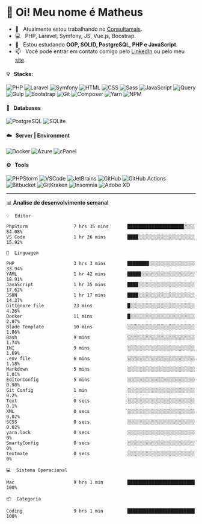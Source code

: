 # 👋 Oi! Meu nome é Matheus

- 🔭 &nbsp; Atualmente estou trabalhando no [Consultamais](https://consultamais.com.br/).
- 💻 &nbsp; PHP, Laravel, Symfony, JS, Vue.js, Boostrap.
- 🌱 &nbsp; Estou estudando **OOP, SOLID, PostgreSQL, PHP e JavaScript**.
- 📫 &nbsp; Você pode entrar em contato comigo pelo [LinkedIn](https://www.linkedin.com/in/matheuscamargoxavier/) ou pelo meu [site](https://matheuscamargo.co).

#### 💡 &nbsp; Stacks:
![PHP](https://img.shields.io/badge/-PHP-777BB4?&logo=php&logoColor=FFFFFF)
![Laravel](https://img.shields.io/badge/-Laravel-FF2D20?&logo=laravel&logoColor=FFFFFF)
![Symfony](https://img.shields.io/badge/-Symfony-000000?&logo=symfony&logoColor=FFFFFF)
![HTML](https://img.shields.io/badge/-HTML-E34F26?&logo=html5&logoColor=FFFFFF)
![CSS](https://img.shields.io/badge/-CSS-1572B6?&logo=css3&logoColor=FFFFFF)
![Sass](https://img.shields.io/badge/-Sass-CC6699?&logo=sass&logoColor=FFFFFF)
![JavaScript](https://img.shields.io/badge/-JavaScript-F7DF1E?&logo=javascript&logoColor=FFFFFF)
![jQuery](https://img.shields.io/badge/-jQuery-0769AD?&logo=jquery&logoColor=FFFFFF)
![Gulp](https://img.shields.io/badge/-Gulp-CF4647?&logo=gulp&logoColor=FFFFFF)
![Bootstrap](https://img.shields.io/badge/-Bootstrap-7952B3?&logo=bootstrap&logoColor=FFFFFF)
![Git](https://img.shields.io/badge/-Git-F05032?&logo=git&logoColor=FFFFFF)
![Composer](https://img.shields.io/badge/-Composer-885630?&logo=composer&logoColor=FFFFFF)
![Yarn](https://img.shields.io/badge/-Yarn-2C8EBB?&logo=yarn&logoColor=FFFFFF)
![NPM](https://img.shields.io/badge/-npm-CB3837?&logo=npm&logoColor=FFFFFF)

#### 💾 &nbsp; Databases
![PostgreSQL](https://img.shields.io/badge/-PostgreSQL-336791?&logo=PostgreSQL&logoColor=FFFFFF)
![SQLite](https://img.shields.io/badge/-SQLite-003B57?&logo=SQLite&logoColor=FFFFFF)

#### ☁️ &nbsp; Server | Environment
![Docker](https://img.shields.io/badge/-Docker-2496ED?&logo=docker&logoColor=FFFFFF)
![Azure](https://img.shields.io/badge/-Azure-0089D6?&logo=microsoft%20azure&logoColor=FFFFFF)
![cPanel](https://img.shields.io/badge/-cPanel-FF6C2C?&logo=cpanel&logoColor=FFFFFF)

#### ⚙️ &nbsp; Tools
![PHPStorm](https://img.shields.io/badge/-PHPStorm-000000?&logo=PHPStorm&logoColor=FFFFFF)
![VSCode](https://img.shields.io/badge/-VSCode-007ACC?&logo=Visual%20Studio%20Code&logoColor=FFFFFF) 
![JetBrains](https://img.shields.io/badge/-JetBrains-000000?&logo=jetbrains&logoColor=FFFFFF) 
![GitHub](https://img.shields.io/badge/-GitHub-181717?&logo=github&logoColor=FFFFFF) 
![GitHub Actions](https://img.shields.io/badge/-GitHub%20Actions-181717?&logo=GitHub%20Actions&logoColor=FFFFFF) 
![Bitbucket](https://img.shields.io/badge/-Bitbucket-0052CC?&logo=bitbucket&logoColor=FFFFFF)
![GitKraken](https://img.shields.io/badge/-GitKraken-179287?&logo=GitKraken&logoColor=FFFFFF)
![Insomnia](https://img.shields.io/badge/-Insomnia-5849BE?&logo=Insomnia&logoColor=FFFFFF)
![Adobe XD](https://img.shields.io/badge/-Adobe%20XD-FF61F6?&logo=adobe%20xd&logoColor=FFFFFF) 
_______

📊  **Analise de desenvolvimento semanal**
```text
💡  Editor

PhpStorm                 7 hrs 35 mins       █████████████████████░░░░     84.08%
VS Code                  1 hr 26 mins        ████░░░░░░░░░░░░░░░░░░░░░     15.92%
```
```text
💬  Linguagem

PHP                      3 hrs 3 mins        ████████░░░░░░░░░░░░░░░░░     33.94%
YAML                     1 hr 42 mins        █████░░░░░░░░░░░░░░░░░░░░     18.91%
JavaScript               1 hr 35 mins        ████░░░░░░░░░░░░░░░░░░░░░     17.62%
JSON                     1 hr 17 mins        ████░░░░░░░░░░░░░░░░░░░░░     14.37%
GitIgnore file           23 mins             █░░░░░░░░░░░░░░░░░░░░░░░░      4.26%
Docker                   11 mins             █░░░░░░░░░░░░░░░░░░░░░░░░      2.07%
Blade Template           10 mins             ░░░░░░░░░░░░░░░░░░░░░░░░░      1.86%
Bash                     9 mins              ░░░░░░░░░░░░░░░░░░░░░░░░░      1.74%
INI                      9 mins              ░░░░░░░░░░░░░░░░░░░░░░░░░      1.69%
.env file                6 mins              ░░░░░░░░░░░░░░░░░░░░░░░░░      1.18%
Markdown                 5 mins              ░░░░░░░░░░░░░░░░░░░░░░░░░      1.01%
EditorConfig             5 mins              ░░░░░░░░░░░░░░░░░░░░░░░░░      0.98%
Git Config               1 min               ░░░░░░░░░░░░░░░░░░░░░░░░░       0.2%
Text                     0 secs              ░░░░░░░░░░░░░░░░░░░░░░░░░       0.1%
XML                      0 secs              ░░░░░░░░░░░░░░░░░░░░░░░░░      0.02%
SCSS                     0 secs              ░░░░░░░░░░░░░░░░░░░░░░░░░      0.02%
yarn.lock                0 secs              ░░░░░░░░░░░░░░░░░░░░░░░░░         0%
SmartyConfig             0 secs              ░░░░░░░░░░░░░░░░░░░░░░░░░         0%
textmate                 0 secs              ░░░░░░░░░░░░░░░░░░░░░░░░░         0%
```
```text
💻  Sistema Operacional

Mac                      9 hrs 1 min         █████████████████████████       100%
```
```text
📦  Categoria

Coding                   9 hrs 1 min         █████████████████████████       100%
```
